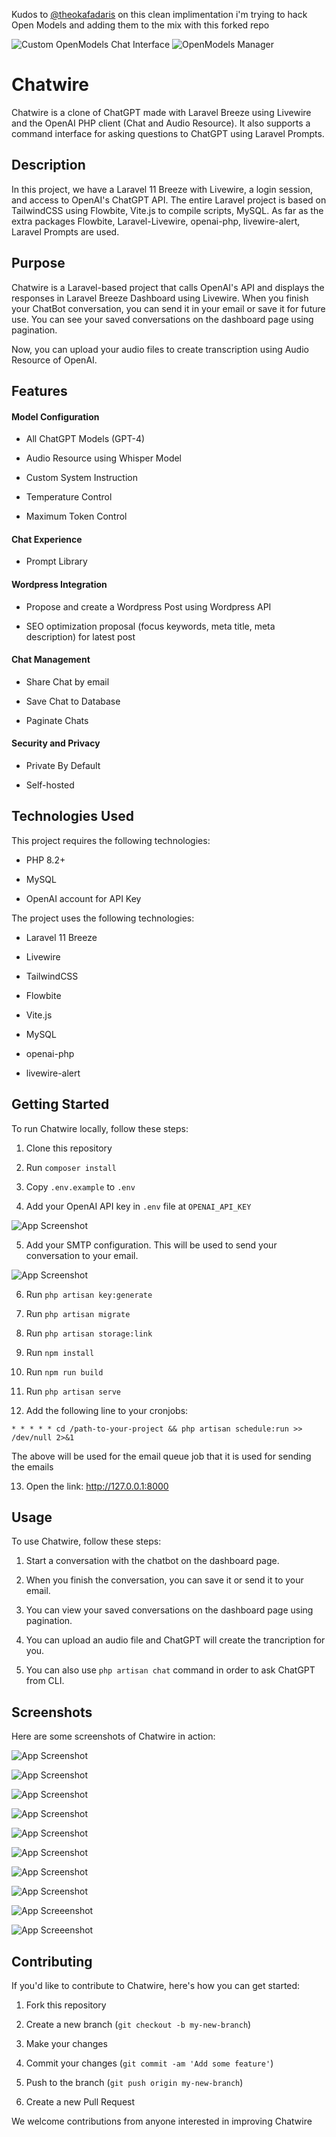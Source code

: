Kudos to [@theokafadaris](https://github.com/theokafadaris) on this clean implimentation
i'm trying to hack Open Models and adding them to the mix with this forked repo

![Custom OpenModels Chat Interface](https://github.com/LebToki/chatwire/assets/957618/267beb43-f4c0-4324-8e91-03d738bf49f3)
![OpenModels Manager](https://github.com/LebToki/chatwire/assets/957618/7e9f29f4-c66a-4d64-9b0c-a1805c4d64bb)

# Chatwire

Chatwire is a clone of ChatGPT made with Laravel Breeze using Livewire and the OpenAI PHP client (Chat and Audio Resource). It also supports a command interface for asking questions to ChatGPT using Laravel Prompts.

## Description

In this project, we have a Laravel 11 Breeze with Livewire, a login session, and access to OpenAI's ChatGPT API. The entire Laravel project is based on TailwindCSS using Flowbite, Vite.js to compile scripts, MySQL. As far as the extra packages Flowbite, Laravel-Livewire, openai-php, livewire-alert, Laravel Prompts are used.

## Purpose

Chatwire is a Laravel-based project that calls OpenAI's API and displays the responses in Laravel Breeze Dashboard using Livewire. When you finish your ChatBot conversation, you can send it in your email or save it for future use. You can see your saved conversations on the dashboard page using pagination.

Now, you can upload your audio files to create transcription using Audio Resource of OpenAI.

## Features

#### Model Configuration

-   All ChatGPT Models (GPT-4)

-   Audio Resource using Whisper Model

-   Custom System Instruction

-   Temperature Control

-   Maximum Token Control

#### Chat Experience

-   Prompt Library

#### Wordpress Integration

-   Propose and create a Wordpress Post using Wordpress API

-   SEO optimization proposal (focus keywords, meta title, meta description) for latest post

#### Chat Management

-   Share Chat by email

-   Save Chat to Database

-   Paginate Chats

#### Security and Privacy

-   Private By Default

-   Self-hosted

## Technologies Used

This project requires the following technologies:

-   PHP 8.2+

-   MySQL

-   OpenAI account for API Key

The project uses the following technologies:

-   Laravel 11 Breeze

-   Livewire

-   TailwindCSS

-   Flowbite

-   Vite.js

-   MySQL

-   openai-php

-   livewire-alert

## Getting Started

To run Chatwire locally, follow these steps:

1. Clone this repository

2. Run `composer install`

3. Copy `.env.example` to `.env`

4. Add your OpenAI API key in `.env` file at `OPENAI_API_KEY`

![App Screenshot](https://i.imgur.com/e8IdRtB.png)

5. Add your SMTP configuration. This will be used to send your conversation to your email.

![App Screenshot](https://i.imgur.com/Vh0SJuy.png)

6. Run `php artisan key:generate`

7. Run `php artisan migrate`

8. Run `php artisan storage:link`

9. Run `npm install`

10. Run `npm run build`

11. Run `php artisan serve`

12. Add the following line to your cronjobs:

`* * * * * cd /path-to-your-project && php artisan schedule:run >> /dev/null 2>&1`

The above will be used for the email queue job that it is used for sending the emails

13. Open the link: http://127.0.0.1:8000

## Usage

To use Chatwire, follow these steps:

1. Start a conversation with the chatbot on the dashboard page.

2. When you finish the conversation, you can save it or send it to your email.

3. You can view your saved conversations on the dashboard page using pagination.

4. You can upload an audio file and ChatGPT will create the trancription for you.

5. You can also use `php artisan chat` command in order to ask ChatGPT from CLI.

## Screenshots

Here are some screenshots of Chatwire in action:

![App Screenshot](https://i.imgur.com/GBdjlTT.png)

![App Screenshot](https://i.imgur.com/wkpgKAr.png)

![App Screenshot](https://i.imgur.com/R7S1phq.png)

![App Screenshot](https://i.imgur.com/GuImTR8.png)

![App Screenshot](https://i.imgur.com/5UAOF8M.png)

![App Screenshot](https://i.imgur.com/3ULtQM1.png)

![App Screenshot](https://i.imgur.com/pOxB0Na.png)

![App Screenshot](https://i.imgur.com/tjCeGyE.png)

![App Screeenshot](https://i.imgur.com/4DbWGng.png)

![App Screeenshot](https://i.imgur.com/wHvUZpu.png)

## Contributing

If you'd like to contribute to Chatwire, here's how you can get started:

1. Fork this repository

2. Create a new branch (`git checkout -b my-new-branch`)

3. Make your changes

4. Commit your changes (`git commit -am 'Add some feature'`)

5. Push to the branch (`git push origin my-new-branch`)

6. Create a new Pull Request

We welcome contributions from anyone interested in improving Chatwire

